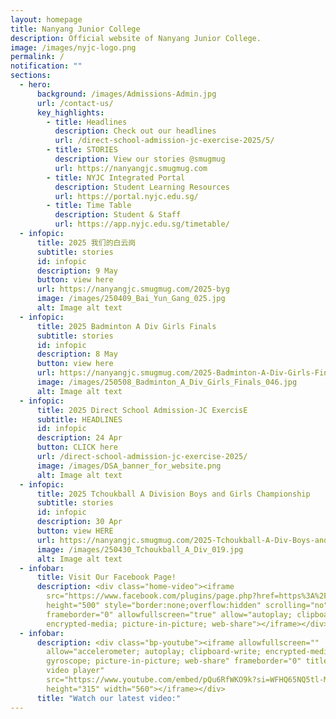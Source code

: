```yaml
---
layout: homepage
title: Nanyang Junior College
description: Official website of Nanyang Junior College.
image: /images/nyjc-logo.png
permalink: /
notification: ""
sections:
  - hero:
      background: /images/Admissions-Admin.jpg
      url: /contact-us/
      key_highlights:
        - title: Headlines
          description: Check out our headlines
          url: /direct-school-admission-jc-exercise-2025/5/
        - title: STORIES
          description: View our stories @smugmug
          url: https://nanyangjc.smugmug.com
        - title: NYJC Integrated Portal
          description: Student Learning Resources
          url: https://portal.nyjc.edu.sg/
        - title: Time Table
          description: Student & Staff
          url: https://app.nyjc.edu.sg/timetable/
  - infopic:
      title: 2025 我们的白云岗
      subtitle: stories
      id: infopic
      description: 9 May
      button: view here
      url: https://nanyangjc.smugmug.com/2025-byg
      image: /images/250409_Bai_Yun_Gang_025.jpg
      alt: Image alt text
  - infopic:
      title: 2025 Badminton A Div Girls Finals
      subtitle: stories
      id: infopic
      description: 8 May
      button: view here
      url: https://nanyangjc.smugmug.com/2025-Badminton-A-Div-Girls-Final-Championship
      image: /images/250508_Badminton_A_Div_Girls_Finals_046.jpg
      alt: Image alt text
  - infopic:
      title: 2025 Direct School Admission-JC ExercisE
      subtitle: HEADLINES
      id: infopic
      description: 24 Apr
      button: CLICK here
      url: /direct-school-admission-jc-exercise-2025/
      image: /images/DSA_banner_for_website.png
      alt: Image alt text
  - infopic:
      title: 2025 Tchoukball A Division Boys and Girls Championship
      subtitle: stories
      id: infopic
      description: 30 Apr
      button: view HERE
      url: https://nanyangjc.smugmug.com/2025-Tchoukball-A-Div-Boys-and-Girls
      image: /images/250430_Tchoukball_A_Div_019.jpg
      alt: Image alt text
  - infobar:
      title: Visit Our Facebook Page!
      description: <div class="home-video"><iframe
        src="https://www.facebook.com/plugins/page.php?href=https%3A%2F%2Fwww.facebook.com%2FNanyangjc%2F&tabs=timeline&width=340&height=500&small_header=false&adapt_container_width=true&hide_cover=false&show_facepile=true&appId"
        height="500" style="border:none;overflow:hidden" scrolling="no"
        frameborder="0" allowfullscreen="true" allow="autoplay; clipboard-write;
        encrypted-media; picture-in-picture; web-share"></iframe></div>
  - infobar:
      description: <div class="bp-youtube"><iframe allowfullscreen=""
        allow="accelerometer; autoplay; clipboard-write; encrypted-media;
        gyroscope; picture-in-picture; web-share" frameborder="0" title="YouTube
        video player"
        src="https://www.youtube.com/embed/pQu6RfWKO9k?si=WFHQ65NQ5tl-M84f"
        height="315" width="560"></iframe></div>
      title: "Watch our latest video:"
---
```

